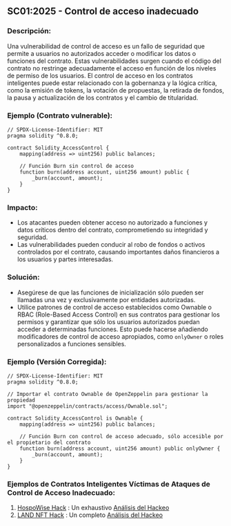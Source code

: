 
## SC01:2025 - Control de acceso inadecuado 

### Descripción:
Una vulnerabilidad de control de acceso es un fallo de seguridad que permite a usuarios no autorizados acceder o modificar los datos o funciones del contrato. Estas vulnerabilidades surgen cuando el código del contrato no restringe adecuadamente el acceso en función de los niveles de permiso de los usuarios. El control de acceso en los contratos inteligentes puede estar relacionado con la gobernanza y la lógica crítica, como la emisión de tokens, la votación de propuestas, la retirada de fondos, la pausa y actualización de los contratos y el cambio de titularidad.

### Ejemplo (Contrato vulnerable):

```solidity
// SPDX-License-Identifier: MIT
pragma solidity ^0.8.0;

contract Solidity_AccessControl {
    mapping(address => uint256) public balances;

    // Función Burn sin control de acceso
    function burn(address account, uint256 amount) public {
        _burn(account, amount);
    }
}
```
### Impacto:
- Los atacantes pueden obtener acceso no autorizado a funciones y datos críticos dentro del contrato, comprometiendo su integridad y seguridad.
- Las vulnerabilidades pueden conducir al robo de fondos o activos controlados por el contrato, causando importantes daños financieros a los usuarios y partes interesadas.

### Solución:
- Asegúrese de que las funciones de inicialización sólo pueden ser llamadas una vez y exclusivamente por entidades autorizadas.
- Utilice patrones de control de acceso establecidos como Ownable o RBAC (Role-Based Access Control) en sus contratos para gestionar los permisos y garantizar que sólo los usuarios autorizados puedan acceder a determinadas funciones. Esto puede hacerse añadiendo modificadores de control de acceso apropiados, como `onlyOwner` o roles personalizados a funciones sensibles.

### Ejemplo (Versión Corregida):

```solidity
// SPDX-License-Identifier: MIT
pragma solidity ^0.8.0;

// Importar el contrato Ownable de OpenZeppelin para gestionar la propiedad
import "@openzeppelin/contracts/access/Ownable.sol";

contract Solidity_AccessControl is Ownable {
    mapping(address => uint256) public balances;

    // Función Burn con control de acceso adecuado, sólo accesible por el propietario del contrato
    function burn(address account, uint256 amount) public onlyOwner {
        _burn(account, amount);
    }
}
```

### Ejemplos de Contratos Inteligentes Víctimas de Ataques de Control de Acceso Inadecuado:
1. [HospoWise Hack](https://etherscan.io/address/0x952aa09109e3ce1a66d41dc806d9024a91dd5684#code) : Un exhaustivo [Análisis del Hackeo](https://blog.solidityscan.com/access-control-vulnerabilities-in-smart-contracts-a31757f5d707)
2. [LAND NFT Hack](https://bscscan.com/address/0x1a62fe088F46561bE92BB5F6e83266289b94C154#code) : Un completo [Análisis del Hackeo](https://blog.solidityscan.com/land-hack-analysis-missing-access-control-66fb9555a3e3)